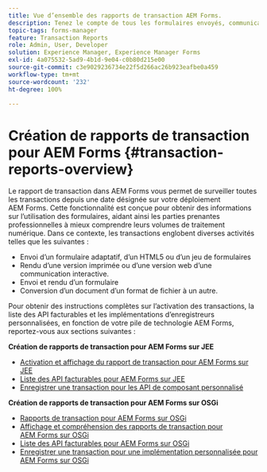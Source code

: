 ```yaml
---
title: Vue d’ensemble des rapports de transaction AEM Forms.
description: Tenez le compte de tous les formulaires envoyés, communications interactives générées, documents convertis dans un autre format, etc.
topic-tags: forms-manager
feature: Transaction Reports
role: Admin, User, Developer
solution: Experience Manager, Experience Manager Forms
exl-id: 4a075532-5ad9-4b1d-9e04-c0b80d215e00
source-git-commit: c3e9029236734e22f5d266ac26b923eafbe0a459
workflow-type: tm+mt
source-wordcount: '232'
ht-degree: 100%

---
```


# Création de rapports de transaction pour AEM Forms {#transaction-reports-overview}

Le rapport de transaction dans AEM Forms vous permet de surveiller toutes les transactions depuis une date désignée sur votre déploiement AEM Forms. Cette fonctionnalité est conçue pour obtenir des informations sur l’utilisation des formulaires, aidant ainsi les parties prenantes professionnelles à mieux comprendre leurs volumes de traitement numérique. Dans ce contexte, les transactions englobent diverses activités telles que les suivantes :

* Envoi d’un formulaire adaptatif, d’un HTML5 ou d’un jeu de formulaires
* Rendu d’une version imprimée ou d’une version web d’une communication interactive.
* Envoi et rendu d’un formulaire
* Conversion d’un document d’un format de fichier à un autre.

Pour obtenir des instructions complètes sur l’activation des transactions, la liste des API facturables et les implémentations d’enregistreurs personnalisées, en fonction de votre pile de technologie AEM Forms, reportez-vous aux sections suivantes :

**Création de rapports de transaction pour AEM Forms sur JEE**

* [Activation et affichage du rapport de transaction pour AEM Forms sur JEE](/help/forms/using/transaction-report-overview-jee.md)
* [Liste des API facturables pour AEM Forms sur JEE](/help/forms/using/transaction-reports-billable-apis-jee.md)
* [Enregistrer une transaction pour les API de composant personnalisé](/help/forms/using/record-transaction-custom-component-jee.md)

**Création de rapports de transaction pour AEM Forms sur OSGi**

* [Rapports de transaction pour AEM Forms sur OSGi](/help/forms/using/transaction-reports-overview.md)
* [Affichage et compréhension des rapports de transaction pour AEM Forms sur OSGi](/help/forms/using/viewing-and-understanding-transaction-reports.md)
* [Liste des API facturables pour AEM Forms sur OSGi](/help/forms/using/transaction-reports-billable-apis.md)
* [Enregistrer une transaction pour une implémentation personnalisée pour AEM Forms sur OSGi](/help/forms/using/record-transaction-custom-implementation.md)
